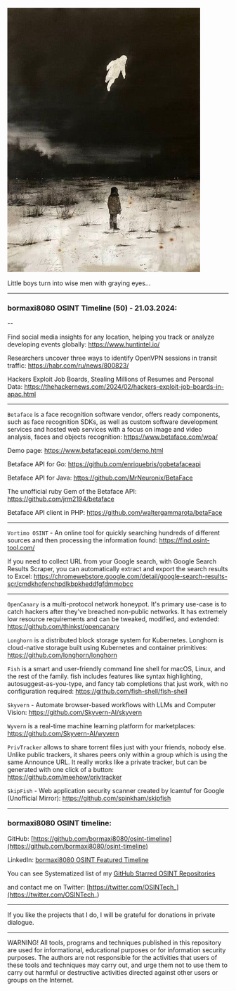 ![alt text](img/50.jpg)

Little boys turn into wise men with graying eyes...

----
### bormaxi8080 OSINT Timeline (50) - 21.03.2024:

--

Find social media insights for any location, helping you track or analyze developing events globally: https://www.huntintel.io/

Researchers uncover three ways to identify OpenVPN sessions in transit traffic: https://habr.com/ru/news/800823/

Hackers Exploit Job Boards, Stealing Millions of Resumes and Personal Data: https://thehackernews.com/2024/02/hackers-exploit-job-boards-in-apac.html

----

```Betaface``` is a face recognition software vendor, offers ready components, such as face recognition SDKs, as well as custom software development services and hosted web services with a focus on image and video analysis, faces and objects recognition: https://www.betaface.com/wpa/

Demo page: https://www.betafaceapi.com/demo.html

Betaface API for Go: https://github.com/enriquebris/gobetafaceapi

Betaface API for Java: https://github.com/MrNeuronix/BetaFace

The unofficial ruby Gem of the Betaface API: https://github.com/jrm2194/betaface

Betaface API client in PHP: https://github.com/waltergammarota/betaFace

----

```Vortimo OSINT``` - An online tool for quickly searching hundreds of different sources and then processing the information found: https://find.osint-tool.com/

If you need to collect URL from your Google search, with Google Search Results Scraper, you can automatically extract and export the search results to Excel: https://chromewebstore.google.com/detail/google-search-results-scr/cmdkhofenchpdlkbpkheddfgfdmmobcc

----

```OpenCanary``` is a multi-protocol network honeypot. It's primary use-case is to catch hackers after they've breached non-public networks. It has extremely low resource requirements and can be tweaked, modified, and extended: https://github.com/thinkst/opencanary

```Longhorn``` is a distributed block storage system for Kubernetes. Longhorn is cloud-native storage built using Kubernetes and container primitives: https://github.com/longhorn/longhorn

```Fish``` is a smart and user-friendly command line shell for macOS, Linux, and the rest of the family. fish includes features like syntax highlighting, autosuggest-as-you-type, and fancy tab completions that just work, with no configuration required: https://github.com/fish-shell/fish-shell

```Skyvern``` - Automate browser-based workflows with LLMs and Computer Vision: https://github.com/Skyvern-AI/skyvern

```Wyvern``` is a real-time machine learning platform for marketplaces: https://github.com/Skyvern-AI/wyvern

```PrivTracker``` allows to share torrent files just with your friends, nobody else. Unlike public trackers, it shares peers only within a group which is using the same Announce URL. It really works like a private tracker, but can be generated with one click of a button: https://github.com/meehow/privtracker

```SkipFish``` - Web application security scanner created by lcamtuf for Google (Unofficial Mirror): https://github.com/spinkham/skipfish

----
### bormaxi8080 OSINT timeline:

GitHub: [https://github.com/bormaxi8080/osint-timeline](https://github.com/bormaxi8080/osint-timeline)

LinkedIn: [bormaxi8080 OSINT Featured Timeline](https://www.linkedin.com/in/osintech/details/featured/)

You can see Systematized list of my [GitHub Starred OSINT Repositories](https://github.com/bormaxi8080/osint-repos-list)

and contact me on Twitter: [https://twitter.com/OSINTech_](https://twitter.com/OSINTech_)

----

If you like the projects that I do, I will be grateful for donations in private dialogue.

----

WARNING! All tools, programs and techniques published in this repository are used for informational, educational purposes or for information security purposes. The authors are not responsible for the activities that users of these tools and techniques may carry out, and urge them not to use them to carry out harmful or destructive activities directed against other users or groups on the Internet.
